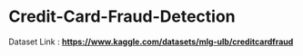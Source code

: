 # Credit-Card-Fraud-Detection

Dataset Link : **https://www.kaggle.com/datasets/mlg-ulb/creditcardfraud**
